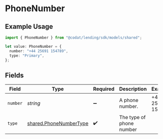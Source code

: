 # PhoneNumber

## Example Usage

```typescript
import { PhoneNumber } from "@codat/lending/sdk/models/shared";

let value: PhoneNumber = {
  number: "+44 25691 154789",
  type: "Primary",
};
```

## Fields

| Field                                                                   | Type                                                                    | Required                                                                | Description                                                             | Example                                                                 |
| ----------------------------------------------------------------------- | ----------------------------------------------------------------------- | ----------------------------------------------------------------------- | ----------------------------------------------------------------------- | ----------------------------------------------------------------------- |
| `number`                                                                | *string*                                                                | :heavy_minus_sign:                                                      | A phone number.                                                         | +44 25691 154789                                                        |
| `type`                                                                  | [shared.PhoneNumberType](../../../sdk/models/shared/phonenumbertype.md) | :heavy_check_mark:                                                      | The type of phone number                                                |                                                                         |